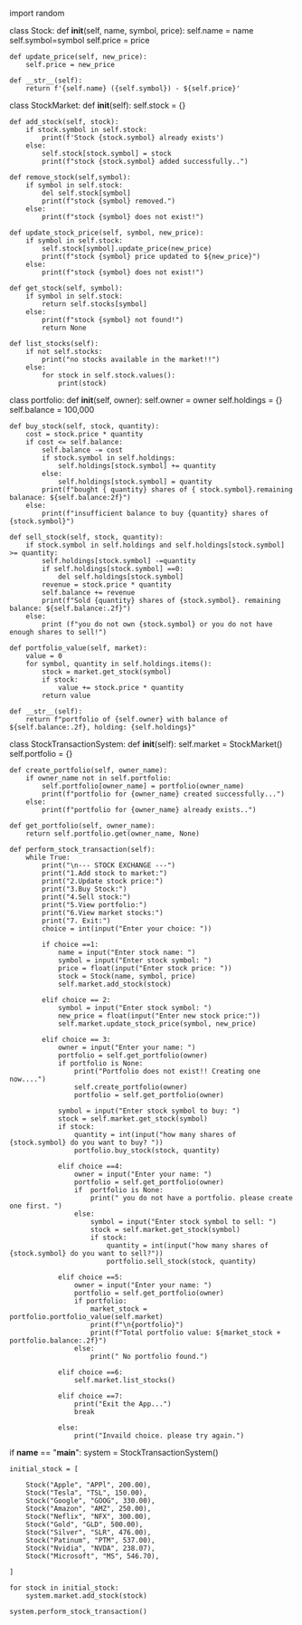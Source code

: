import random

class Stock:
    def __init__(self, name, symbol, price):
        self.name = name
        self.symbol=symbol
        self.price = price
        
    def update_price(self, new_price):
        self.price = new_price
        
    def __str__(self):
        return f'{self.name} ({self.symbol}) - ${self.price}'
    
class StockMarket:
    def __init__(self):
        self.stock = {}
        
    def add_stock(self, stock):
        if stock.symbol in self.stock:
            print(f'Stock {stock.symbol} already exists')
        else:
            self.stock[stock.symbol] = stock
            print(f"stock {stock.symbol} added successfully..")
            
    def remove_stock(self,symbol):
        if symbol in self.stock:
            del self.stock[symbol]
            print(f"stock {symbol} removed.")
        else:
            print(f"stock {symbol} does not exist!")
            
    def update_stock_price(self, symbol, new_price):
        if symbol in self.stock:
            self.stock[symbol].update_price(new_price)
            print(f"stock {symbol} price updated to ${new_price}")
        else:
            print(f"stock {symbol} does not exist!")
            
    def get_stock(self, symbol):
        if symbol in self.stock:
            return self.stocks[symbol]
        else:
            print(f"stock {symbol} not found!")
            return None
        
    def list_stocks(self):
        if not self.stocks:
            print("no stocks available in the market!!")
        else:
            for stock in self.stock.values():
                print(stock)
                
class portfolio:
    def __init__(self, owner):
        self.owner = owner
        self.holdings = {}
        self.balance = 100,000
        
    def buy_stock(self, stock, quantity):
        cost = stock.price * quantity
        if cost <= self.balance:
            self.balance -= cost
            if stock.symbol in self.holdings:
                self.holdings[stock.symbol] += quantity
            else:
                self.holdings[stock.symbol] = quantity
            print(f"bought { quantity} shares of { stock.symbol}.remaining balanace: ${self.balance:2f}")
        else:
            print(f"insufficient balance to buy {quantity} shares of {stock.symbol}")
            
    def sell_stock(self, stock, quantity):
        if stock.symbol in self.holdings and self.holdings[stock.symbol] >= quantity:
            self.holdings[stock.symbol] -=quantity
            if self.holdings[stock.symbol] ==0:
                del self.holdings[stock.symbol]
            revenue = stock.price * quantity
            self.balance += revenue
            print(f"Sold {quantity} shares of {stock.symbol}. remaining balance: ${self.balance:.2f}")
        else:
            print (f"you do not own {stock.symbol} or you do not have enough shares to sell!")

    def portfolio_value(self, market):
        value = 0
        for symbol, quantity in self.holdings.items():
            stock = market.get_stock(symbol)
            if stock:
                value += stock.price * quantity
            return value
        
    def __str__(self):
        return f"portfolio of {self.owner} with balance of ${self.balance:.2f}, holding: {self.holdings}"
    
class StockTransactionSystem:
    def __init__(self):
        self.market = StockMarket()
        self.portfolio = {}
        
    def create_portfolio(self, owner_name):
        if owner_name not in self.portfolio:
            self.portfolio[owner_name] = portfolio(owner_name)
            print(f"portfolio for {owner_name} created successfully...")
        else:
            print(f"portfolio for {owner_name} already exists..")
    
    def get_portfolio(self, owner_name):
        return self.portfolio.get(owner_name, None)
    
    def perform_stock_transaction(self):
        while True:
            print("\n--- STOCK EXCHANGE ---")
            print("1.Add stock to market:")
            print("2.Update stock price:")
            print("3.Buy Stock:")
            print("4.Sell stock:")
            print("5.View portfolio:")
            print("6.View market stocks:")
            print("7. Exit:")
            choice = int(input("Enter your choice: "))
            
            if choice ==1:
                name = input("Enter stock name: ")
                symbol = input("Enter stock symbol: ")
                price = float(input("Enter stock price: "))
                stock = Stock(name, symbol, price)
                self.market.add_stock(stock)
            
            elif choice == 2:
                symbol = input("Enter stock symbol: ")
                new_price = float(input("Enter new stock price:"))
                self.market.update_stock_price(symbol, new_price)
                
            elif choice == 3:
                owner = input("Enter your name: ")
                portfolio = self.get_portfolio(owner)
                if portfolio is None:
                    print("Portfolio does not exist!! Creating one now....")
                    self.create_portfolio(owner)
                    portfolio = self.get_portfolio(owner)
                    
                symbol = input("Enter stock symbol to buy: ")
                stock = self.market.get_stock(symbol)
                if stock:
                    quantity = int(input("how many shares of {stock.symbol} do you want to buy? "))
                    portfolio.buy_stock(stock, quantity)
                    
                elif choice ==4:
                    owner = input("Enter your name: ")
                    portfolio = self.get_portfolio(owner)
                    if  portfolio is None:
                        print(" you do not have a portfolio. please create one first. ")
                    else:
                        symbol = input("Enter stock symbol to sell: ")
                        stock = self.market.get_stock(symbol)
                        if stock:
                            quantity = int(input("how many shares of {stock.symbol} do you want to sell?"))
                            portfolio.sell_stock(stock, quantity)
                            
                elif choice ==5:
                    owner = input("Enter your name: ")
                    portfolio = self.get_portfolio(owner)
                    if portfolio:
                        market_stock = portfolio.portfolio_value(self.market)
                        print(f"\n{portfolio}")
                        print(f"Total portfolio value: ${market_stock + portfolio.balance:.2f}")
                    else:
                        print(" No portfolio found.")
                        
                elif choice ==6:
                    self.market.list_stocks()
                    
                elif choice ==7:
                    print("Exit the App...")
                    break
                
                else:
                    print("Invaild choice. please try again.")
                    
if __name__ == "__main__":
    system = StockTransactionSystem()
    
    initial_stock = [
        
        Stock("Apple", "APPl", 200.00),
        Stock("Tesla", "TSL", 150.00),
        Stock("Google", "GOOG", 330.00),
        Stock("Amazon", "AMZ", 250.00),
        Stock("Neflix", "NFX", 300.00),
        Stock("Gold", "GLD", 500.00),
        Stock("Silver", "SLR", 476.00),
        Stock("Patinum", "PTM", 537.00),
        Stock("Nvidia", "NVDA", 238.07),
        Stock("Microsoft", "MS", 546.70),
        
    ]
    
    for stock in initial_stock:
        system.market.add_stock(stock)
        
    system.perform_stock_transaction()    
